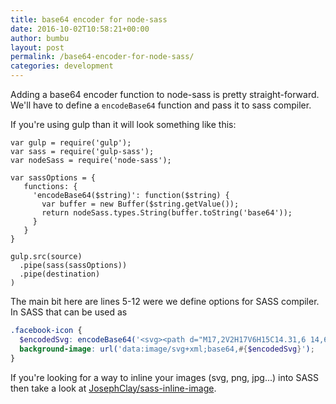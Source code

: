 ```yaml
---
title: base64 encoder for node-sass
date: 2016-10-02T10:58:21+00:00
author: bumbu
layout: post
permalink: /base64-encoder-for-node-sass/
categories: development
---
```

Adding a base64 encoder function to node-sass is pretty straight-forward.
We'll have to define a `encodeBase64` function and pass it to sass compiler.

If you're using gulp than it will look something like this:

```js|hl=5-12
var gulp = require('gulp');
var sass = require('gulp-sass');
var nodeSass = require('node-sass');

var sassOptions = {
   functions: {
     'encodeBase64($string)': function($string) {
       var buffer = new Buffer($string.getValue());
       return nodeSass.types.String(buffer.toString('base64'));
     }
   }
}

gulp.src(source)
  .pipe(sass(sassOptions))
  .pipe(destination)
)
```

The main bit here are lines 5-12 were we define options for SASS compiler. In SASS that can be used as

```scss
.facebook-icon {
  $encodedSvg: encodeBase64('<svg><path d="M17,2V2H17V6H15C14.31,6 14,6.81 14,7.5V10H14L17,10V14H14V22H10V14H7V10H10V6A4,4 0 0,1 14,2H17Z" /></svg>');
  background-image: url('data:image/svg+xml;base64,#{$encodedSvg}');
}
```

If you're looking for a way to inline your images (svg, png, jpg...) into SASS then take a look at [JosephClay/sass-inline-image](https://github.com/JosephClay/sass-inline-image).
